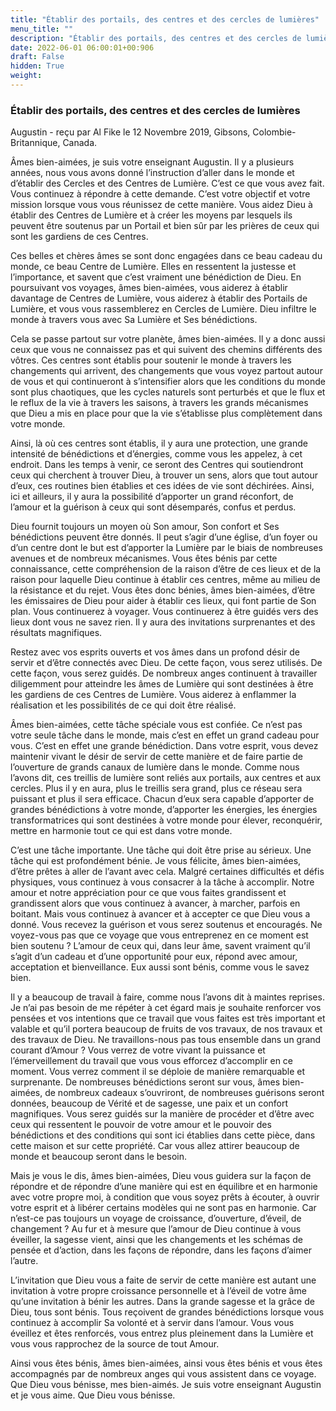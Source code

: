 ```yaml
---
title: "Établir des portails, des centres et des cercles de lumières"
menu_title: ""
description: "Établir des portails, des centres et des cercles de lumières"
date: 2022-06-01 06:00:01+00:906
draft: False
hidden: True
weight:
---
```

### Établir des portails, des centres et des cercles de lumières

Augustin - reçu par Al Fike le 12 Novembre 2019, Gibsons, Colombie-Britannique, Canada.

Âmes bien-aimées, je suis votre enseignant Augustin. Il y a plusieurs années, nous vous avons donné l’instruction d’aller dans le monde et d’établir des Cercles et des Centres de Lumière. C’est ce que vous avez fait. Vous continuez à répondre à cette demande. C’est votre objectif et votre mission lorsque vous vous réunissez de cette manière. Vous aidez Dieu à établir des Centres de Lumière et à créer les moyens par lesquels ils peuvent être soutenus par un Portail et bien sûr par les prières de ceux qui sont les gardiens de ces Centres.

Ces belles et chères âmes se sont donc engagées dans ce beau cadeau du monde, ce beau Centre de Lumière. Elles en ressentent la justesse et l’importance, et savent que c’est vraiment une bénédiction de Dieu. En poursuivant vos voyages, âmes bien-aimées, vous aiderez à établir davantage de Centres de Lumière, vous aiderez à établir des Portails de Lumière, et vous vous rassemblerez en Cercles de Lumière. Dieu infiltre le monde à travers vous avec Sa Lumière et Ses bénédictions.

Cela se passe partout sur votre planète, âmes bien-aimées. Il y a donc aussi ceux que vous ne connaissez pas et qui suivent des chemins différents des vôtres. Ces centres sont établis pour soutenir le monde à travers les changements qui arrivent, des changements que vous voyez partout autour de vous et qui continueront à s’intensifier alors que les conditions du monde sont plus chaotiques, que les cycles naturels sont perturbés et que le flux et le reflux de la vie à travers les saisons, à travers les grands mécanismes que Dieu a mis en place pour que la vie s’établisse plus complètement dans votre monde.

Ainsi, là où ces centres sont établis, il y aura une protection, une grande intensité de bénédictions et d’énergies, comme vous les appelez, à cet endroit. Dans les temps à venir, ce seront des Centres qui soutiendront ceux qui cherchent à trouver Dieu, à trouver un sens, alors que tout autour d’eux, ces routines bien établies et ces idées de vie sont déchirées. Ainsi, ici et ailleurs, il y aura la possibilité d’apporter un grand réconfort, de l’amour et la guérison à ceux qui sont désemparés, confus et perdus.

Dieu fournit toujours un moyen où Son amour, Son confort et Ses bénédictions peuvent être donnés. Il peut s’agir d’une église, d’un foyer ou d’un centre dont le but est d’apporter la Lumière par le biais de nombreuses avenues et de nombreux mécanismes. Vous êtes bénis par cette connaissance, cette compréhension de la raison d’être de ces lieux et de la raison pour laquelle Dieu continue à établir ces centres, même au milieu de la résistance et du rejet. Vous êtes donc bénies, âmes bien-aimées, d’être les émissaires de Dieu pour aider à établir ces lieux, qui font partie de Son plan. Vous continuerez à voyager. Vous continuerez à être guidés vers des lieux dont vous ne savez rien. Il y aura des invitations surprenantes et des résultats magnifiques.

Restez avec vos esprits ouverts et vos âmes dans un profond désir de servir et d’être connectés avec Dieu. De cette façon, vous serez utilisés. De cette façon, vous serez guidés. De nombreux anges continuent à travailler diligemment pour atteindre les âmes de Lumière qui sont destinées à être les gardiens de ces Centres de Lumière. Vous aiderez à enflammer la réalisation et les possibilités de ce qui doit être réalisé.

Âmes bien-aimées, cette tâche spéciale vous est confiée. Ce n’est pas votre seule tâche dans le monde, mais c’est en effet un grand cadeau pour vous. C’est en effet une grande bénédiction. Dans votre esprit, vous devez maintenir vivant le désir de servir de cette manière et de faire partie de l’ouverture de grands canaux de lumière dans le monde. Comme nous l’avons dit, ces treillis de lumière sont reliés aux portails, aux centres et aux cercles. Plus il y en aura, plus le treillis sera grand, plus ce réseau sera puissant et plus il sera efficace. Chacun d’eux sera capable d’apporter de grandes bénédictions à votre monde, d’apporter les énergies, les énergies transformatrices qui sont destinées à votre monde pour élever, reconquérir, mettre en harmonie tout ce qui est dans votre monde.

C’est une tâche importante. Une tâche qui doit être prise au sérieux. Une tâche qui est profondément bénie. Je vous félicite, âmes bien-aimées, d’être prêtes à aller de l’avant avec cela. Malgré certaines difficultés et défis physiques, vous continuez à vous consacrer à la tâche à accomplir. Notre amour et notre appréciation pour ce que vous faites grandissent et grandissent alors que vous continuez à avancer, à marcher, parfois en boitant. Mais vous continuez à avancer et à accepter ce que Dieu vous a donné. Vous recevez la guérison et vous serez soutenus et encouragés. Ne voyez-vous pas que ce voyage que vous entreprenez en ce moment est bien soutenu ? L’amour de ceux qui, dans leur âme, savent vraiment qu’il s’agit d’un cadeau et d’une opportunité pour eux, répond avec amour, acceptation et bienveillance. Eux aussi sont bénis, comme vous le savez bien.

Il y a beaucoup de travail à faire, comme nous l’avons dit à maintes reprises. Je n’ai pas besoin de me répéter à cet égard mais je souhaite renforcer vos pensées et vos intentions que ce travail que vous faites est très important et valable et qu’il portera beaucoup de fruits de vos travaux, de nos travaux et des travaux de Dieu. Ne travaillons-nous pas tous ensemble dans un grand courant d’Amour ? Vous verrez de votre vivant la puissance et l’émerveillement du travail que vous vous efforcez d’accomplir en ce moment. Vous verrez comment il se déploie de manière remarquable et surprenante. De nombreuses bénédictions seront sur vous, âmes bien-aimées, de nombreux cadeaux s’ouvriront, de nombreuses guérisons seront données, beaucoup de Vérité et de sagesse, une paix et un confort magnifiques. Vous serez guidés sur la manière de procéder et d’être avec ceux qui ressentent le pouvoir de votre amour et le pouvoir des bénédictions et des conditions qui sont ici établies dans cette pièce, dans cette maison et sur cette propriété. Car vous allez attirer beaucoup de monde et beaucoup seront dans le besoin.

Mais je vous le dis, âmes bien-aimées, Dieu vous guidera sur la façon de répondre et de répondre d’une manière qui est en équilibre et en harmonie avec votre propre moi, à condition que vous soyez prêts à écouter, à ouvrir votre esprit et à libérer certains modèles qui ne sont pas en harmonie. Car n’est-ce pas toujours un voyage de croissance, d’ouverture, d’éveil, de changement ? Au fur et à mesure que l’amour de Dieu continue à vous éveiller, la sagesse vient, ainsi que les changements et les schémas de pensée et d’action, dans les façons de répondre, dans les façons d’aimer l’autre.

L’invitation que Dieu vous a faite de servir de cette manière est autant une invitation à votre propre croissance personnelle et à l’éveil de votre âme qu’une invitation à bénir les autres. Dans la grande sagesse et la grâce de Dieu, tous sont bénis. Tous reçoivent de grandes bénédictions lorsque vous continuez à accomplir Sa volonté et à servir dans l’amour. Vous vous éveillez et êtes renforcés, vous entrez plus pleinement dans la Lumière et vous vous rapprochez de la source de tout Amour.

Ainsi vous êtes bénis, âmes bien-aimées, ainsi vous êtes bénis et vous êtes accompagnés par de nombreux anges qui vous assistent dans ce voyage. Que Dieu vous bénisse, mes bien-aimés. Je suis votre enseignant Augustin et je vous aime. Que Dieu vous bénisse.

